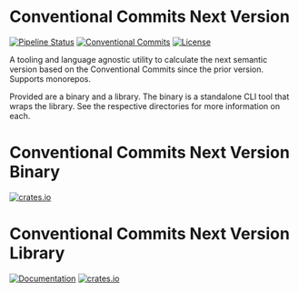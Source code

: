 # Conventional Commits Next Version
[![Pipeline Status](https://gitlab.com/DeveloperC/conventional_commits_next_version/badges/master/pipeline.svg)](https://gitlab.com/DeveloperC/conventional_commits_next_version/commits/master)
[![Conventional Commits](https://img.shields.io/badge/Conventional%20Commits-1.0.0-yellow.svg)](https://conventionalcommits.org)
[![License](https://img.shields.io/badge/License-AGPLv3-blue.svg)](https://www.gnu.org/licenses/agpl-3.0)


A tooling and language agnostic utility to calculate the next semantic version based on the Conventional Commits since the prior version. Supports monorepos.

Provided are a binary and a library. The binary is a standalone CLI tool that wraps the library. See the respective directories for more information on each.


# Conventional Commits Next Version Binary
[![crates.io](https://img.shields.io/crates/v/conventional_commits_next_version)](https://crates.io/crates/conventional_commits_next_version)


# Conventional Commits Next Version Library
[![Documentation](https://docs.rs/conventional_commits_next_version_lib/badge.svg)](https://docs.rs/conventional_commits_next_version_lib)
[![crates.io](https://img.shields.io/crates/v/conventional_commits_next_version_lib)](https://crates.io/crates/conventional_commits_next_version_lib)
